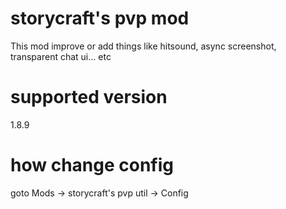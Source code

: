 # storycraft's pvp mod
This mod improve or add things like hitsound, async screenshot, transparent chat ui... etc

# supported version
1.8.9

# how change config
goto Mods -> storycraft's pvp util -> Config